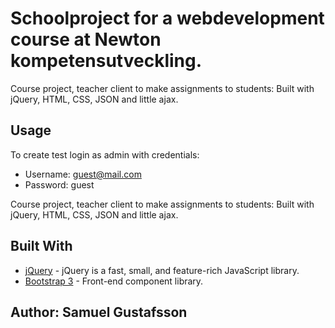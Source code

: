 # Schoolproject for a webdevelopment course at Newton kompetensutveckling.

 Course project, teacher client to make assignments to students: Built with jQuery, HTML, CSS, JSON and little ajax.

## Usage

  To create test login as admin with credentials:
  * Username: guest@mail.com
  * Password: guest 
  
  Course project, teacher client to make assignments to students: Built with jQuery, HTML, CSS, JSON and little ajax.

## Built With

* [jQuery](https://jquery.com/) - jQuery is a fast, small, and feature-rich JavaScript library.
* [Bootstrap 3](http://getbootstrap.com/) - Front-end component library.


## Author: Samuel Gustafsson
